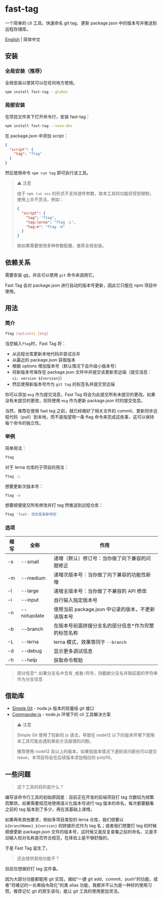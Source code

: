 # fast-tag

一个简单的 cli 工具，快速命名 git tag、更新 package.json 中的版本号并推送到远程存储库。

[English](./README.md) | 简体中文

## 安装

### 全局安装（推荐）

全局安装以使其可以在任何地方使用。

```bash
npm install fast-tag --global
```

### 局部安装

在项目文件夹下打开命令行，安装 fast-tag：

```bash
npm install fast-tag --save-dev
```

在 package.json 中添加 script：

```json
{
  "script": {
    "tag": "ftag"
  }
}
```

然后使用命令 `npm run tag` 即可执行该工具。

> ⚠ 注意
>
> 由于 `npm run xxx` 的形式不支持透传参数，故本工具的功能将受到限制，使用上并不灵活，例如：
>
> ```json
> {
>   "script": {
>     "tag": "ftag",
>     "tag:lerna": "ftag -L",
>     "tag:m": "ftag -m"
>   }
> }
> ```
>
> 故如果需要使用多种参数配置，推荐全局安装。

## 依赖关系

需要安装 [git](https://git-scm.com/downloads)，并且可以使用 `git` 命令来调用它。

Fast Tag 会对 package.json 进行自动的版本号更新，因此它只能在 npm 项目中使用。

## 用法

### 简介

```bash
ftag [options] [msg]
```

当您输入`ftag`时，Fast Tag 将：

- 从远程仓库更新本地代码并尝试合并
- 从最近的 package.json 获取版本
- 根据 options 增加版本号（默认情况下会升级小版本号）
- 将新版本号保存在 package.json 文件中并提交该更新至远端（提交消息：`ci: version ${version}`）
- 然后使用新版本号作为 `git tag` 的标签名并提交至远端

你可以添加 `msg` 作为提交消息，Fast Tag 将会为此提交所有未提交的更改。如果没有未提交的更改，则将使用 `msg` 作为更新 package.json 时的提交信息。

当然，推荐在使用 fast tag 之前，就已经做好了相关文件的 commit、更新同步远程代码（pull）到本地，而不是指望用一条 ftag 命令来完成这些事，这可以保持每个命令的独立性。

### 举例

简单用法：

```bash
ftag
```

对于 lerna 仓库的子项目的用法：

```bash
ftag -L
```

想要更新次版本号：

```bash
ftag -m
```

想要顺便提交所有修改并打 tag 然推送到远程仓库：

```bash
ftag 'feat: 添加某某新特性'
```

### 选项

| 缩写 | 全称        | 作用                                                 |
| ---- | ----------- | ---------------------------------------------------- |
| -s   | --small     | 递增（默认）修订号：当你做了向下兼容的问题修正       |
| -m   | --medium    | 递增次版本号：当你做了向下兼容的功能性新增           |
| -l   | --large     | 递增主版本号：当你做了不兼容的 API 修改              |
| -i   | --input     | 自行输入指定版本号                                   |
| -n   | --notupdate | 使用当前 package.json 中记录的版本，不更新该版本号   |
| -b   | --branch    | 在版本号前面拼接分支名的部分信息\*作为完整的标签名称 |
| -L   | --lerna     | lerna 模式，效果等同于 `--branch`                    |
| -d   | --debug     | 显示更多调试信息                                     |
| -h   | --help      | 获取命令帮助                                         |

> 部分信息\*: 如果分支名中含有`_`或者`/`符号，则截断分支名并取前面的字符串作为分支信息

## 借助库

- [Simple Git](https://github.com/steveukx/git-js) - node.js 版本的轻量级 git 接口
- [Commander.js](https://github.com/tj/commander.js) - node.js 环境下的 cli 工具解决方案

> ⚠ 注意
>
> Simple Git 使用了较新的 js 语法，导致在 node12 以下的版本环境下使用本工具可能会遇到某些方法报错的问题。
>
> 推荐使用 node12 及以上的版本。如果低版本情况下遇到该问题也可以提交 issue，本项目将会在后续版本添加相应的 polyfill。

## 一些问题

> 这个工具的目的是什么？

编写该命令行工具的初始原因是：目前正在开发的前端项目打 tag 次数较为频繁而繁琐，如果需要规范地使用语义化版本号进行 tag 版本的命名，每次都要翻看之前的 tag 版本到了多少，再在其基础上递增。

如果再有其他要求，例如多项目类型的 lerna 仓库，我们想要以 `${branchName}_${version}` 的拼接形式作为 tag 名；或者我们想要打 tag 的时候顺便更新 package.json 文件的版本号，这时候又是反复查看之前的命名、又是手动输入校对名称是否符合规范，在体验上是不够舒服的。

于是 Fast Tag 诞生了。

> 还会提供其他功能不？

目前仅想做好打 tag 这件事。

因为大部分功能都能用 git 实现，诸如“一键 git add、commit、push”的功能，或者“将难记的一长串指令简化”的类 alias 功能，我都并不认为是一种好的使用习惯。推荐记忆 git 的原生语句，能让 git 工具的使用更加灵活。

<br>
